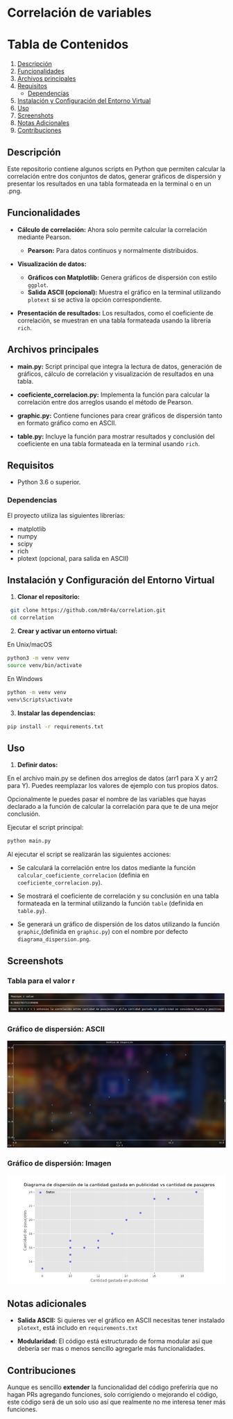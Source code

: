 # Correlación de variables

# Tabla de Contenidos

1. [Descripción](#descripción)
2. [Funcionalidades](#funcionalidades)
3. [Archivos principales](#archivos-principales)
4. [Requisitos](#requisitos)
   - [Dependencias](#dependencias)
5. [Instalación y Configuración del Entorno Virtual](#instalación-y-configuración-del-entorno-virtual)
6. [Uso](#uso)
7. [Screenshots](#screenshots) 
7. [Notas Adicionales](#notas-adicionales)
8. [Contribuciones](#contribuciones)

## Descripción

Este repositorio contiene algunos scripts en Python que permiten calcular la correlación entre dos conjuntos de datos, generar gráficos de dispersión y presentar los resultados en una tabla formateada en la terminal o en un .png.

## Funcionalidades

- **Cálculo de correlación:**
  Ahora solo permite calcular la correlación mediante Pearson.
  - **Pearson:** Para datos continuos y normalmente distribuidos.

- **Visualización de datos:**
  - **Gráficos con Matplotlib:** Genera gráficos de dispersión con estilo `ggplot`.
  - **Salida ASCII (opcional):** Muestra el gráfico en la terminal utilizando `plotext` si se activa la opción correspondiente.

- **Presentación de resultados:**
  Los resultados, como el coeficiente de correlación, se muestran en una tabla formateada usando la librería `rich`.

## Archivos principales

- **main.py:** Script principal que integra la lectura de datos, generación de gráficos, cálculo de correlación y visualización de resultados en una tabla.

- **coeficiente_correlacion.py:** Implementa la función para calcular la correlación entre dos arreglos usando el método de Pearson.

- **graphic.py:** Contiene funciones para crear gráficos de dispersión tanto en formato gráfico como en ASCII.

- **table.py:** Incluye la función para mostrar resultados y conclusión del coeficiente en una tabla formateada en la terminal usando `rich`.

## Requisitos

- Python 3.6 o superior.

### Dependencias

El proyecto utiliza las siguientes librerías:
- matplotlib
- numpy
- scipy
- rich
- plotext (opcional, para salida en ASCII)

## Instalación y Configuración del Entorno Virtual

1. **Clonar el repositorio:**

```bash
 git clone https://github.com/m0r4a/correlation.git
 cd correlation
```

2. **Crear y activar un entorno virtual:**

En Unix/macOS
```bash
python3 -m venv venv
source venv/bin/activate
```

En Windows
```bash
python -m venv venv
venv\Scripts\activate
```

3. **Instalar las dependencias:**

```bash
pip install -r requirements.txt
```

## Uso

1. **Definir datos:**

En el archivo main.py se definen dos arreglos de datos (arr1 para X y arr2 para Y). Puedes reemplazar los valores de ejemplo con tus propios datos.

Opcionalmente le puedes pasar el nombre de las variables que hayas declarado a la función de calcular la correlación para que te de una mejor conclusión.

Ejecutar el script principal:

```bash
python main.py
```

Al ejecutar el script se realizarán las siguientes acciones:

- Se calculará la correlación entre los datos mediante la función `calcular_coeficiente_correlacion` (definia en `coeficiente_correlacion.py`).

- Se mostrará el coeficiente de correlación y su conclusión en una tabla formateada en la terminal utilizando la función `table` (definida en `table.py`).

- Se generará un gráfico de dispersión de los datos utilizando la función `graphic`,(definida en `graphic.py`) con el nombre por defecto `diagrama_dispersion.png`.

## Screenshots

### Tabla para el valor r

<p align="center">
    <img src="resources/table.png" alt="Tabla para el valor r"/>
</p>

### Gráfico de dispersión: ASCII

<p align="center">
    <img src="resources/graphic_ascii.png" alt="Gráfico de dispersión en ASCII"/>
</p>

### Gráfico de dispersión: Imagen

<p align="center">
    <img src="resources/graphic_image.png" alt="Imagen del gráfico de dispersión"/>
</p>

## Notas adicionales

- **Salida ASCII:** Si quieres ver el gráfico en ASCII necesitas tener instalado `plotext`, está includo en `requirements.txt`

- **Modularidad:** El código está estructurado de forma modular así que debería ser mas o menos sencillo agregarle más funcionalidades.

## Contribuciones

Aunque es sencillo **extender** la funcionalidad del código preferiría que no hagan PRs agregando funciones, solo corrigiendo o mejorando el código, este código será de un solo uso así que realmente no me interesa tener más funciones.
